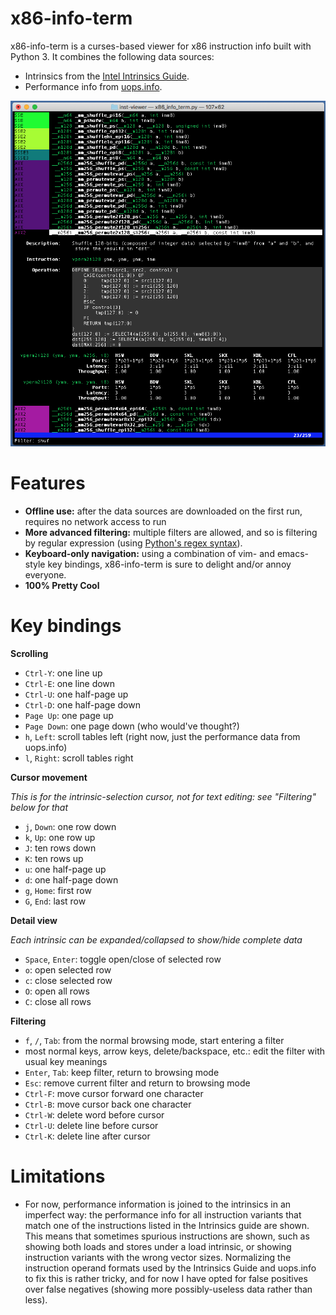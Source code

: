 x86-info-term
===
x86-info-term is a curses-based viewer for x86 instruction info built with
Python 3. It combines the following data sources:
* Intrinsics from the [Intel Intrinsics Guide](https://software.intel.com/sites/landingpage/IntrinsicsGuide/).
* Performance info from [uops.info](https://uops.info).

![screenshot](screenshot.png)

Features
===

* **Offline use:** after the data sources are downloaded on the first run, requires no
network access to run
* **More advanced filtering:** multiple filters are allowed, and so is filtering by
regular expression (using [Python's regex syntax](
https://docs.python.org/3/library/re.html#regular-expression-syntax)).
* **Keyboard-only navigation:** using a combination of vim- and emacs-style key bindings,
x86-info-term is sure to delight and/or annoy everyone.
* **100% Pretty Cool**

Key bindings
===

**Scrolling**
* `Ctrl-Y`: one line up
* `Ctrl-E`: one line down
* `Ctrl-U`: one half-page up
* `Ctrl-D`: one half-page down
* `Page Up`: one page up
* `Page Down`: one page down (who would've thought?)
* `h`, `Left`: scroll tables left (right now, just the performance data from uops.info)
* `l`, `Right`: scroll tables right

**Cursor movement**

*This is for the intrinsic-selection cursor, not for text editing: see "Filtering" below for that*
* `j`, `Down`: one row down
* `k`, `Up`: one row up
* `J`: ten rows down
* `K`: ten rows up
* `u`: one half-page up
* `d`: one half-page down
* `g`, `Home`: first row
* `G`, `End`: last row

**Detail view**

*Each intrinsic can be expanded/collapsed to show/hide complete data*
* `Space`, `Enter`: toggle open/close of selected row
* `o`: open selected row
* `c`: close selected row
* `O`: open all rows
* `C`: close all rows

**Filtering**
* `f`, `/`, `Tab`: from the normal browsing mode, start entering a filter
* most normal keys, arrow keys, delete/backspace, etc.: edit the filter with usual key meanings
* `Enter`, `Tab`: keep filter, return to browsing mode
* `Esc`: remove current filter and return to browsing mode
* `Ctrl-F`: move cursor forward one character
* `Ctrl-B`: move cursor back one character
* `Ctrl-W`: delete word before cursor
* `Ctrl-U`: delete line before cursor
* `Ctrl-K`: delete line after cursor

Limitations
===

* For now, performance information is joined to the intrinsics in an imperfect
way: the performance info for all instruction variants that match one of the
instructions listed in the Intrinsics guide are shown. This means that sometimes
spurious instructions are shown, such as showing both loads and stores under
a load intrinsic, or showing instruction variants with the wrong vector sizes.
Normalizing the instruction operand formats used by the Intrinsics Guide and uops.info
to fix this is rather tricky, and for now I have opted for false positives over
false negatives (showing more possibly-useless data rather than less).
